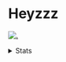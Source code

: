 # Heyzzz  

[![.](https://skillicons.dev/icons?i=js,java)](https://skillicons.dev)  

<details>
<summary>Stats</summary
<!--START_SECTION:waka-->

```txt
JavaScript   2 hrs 58 mins   ████████████░░░░░░░░░░░░░   47.47 %
Java         2 hrs 10 mins   ████████▓░░░░░░░░░░░░░░░░   34.74 %
TypeScript   30 mins         ██░░░░░░░░░░░░░░░░░░░░░░░   07.99 %
CSS          17 mins         █░░░░░░░░░░░░░░░░░░░░░░░░   04.57 %
Bash         8 mins          ▓░░░░░░░░░░░░░░░░░░░░░░░░   02.18 %
```

<!--END_SECTION:waka-->
</details>

